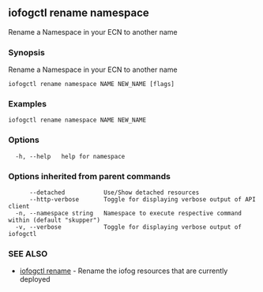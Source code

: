 ## iofogctl rename namespace

Rename a Namespace in your ECN to another name

### Synopsis

Rename a Namespace in your ECN to another name

```
iofogctl rename namespace NAME NEW_NAME [flags]
```

### Examples

```
iofogctl rename namespace NAME NEW_NAME
```

### Options

```
  -h, --help   help for namespace
```

### Options inherited from parent commands

```
      --detached           Use/Show detached resources
      --http-verbose       Toggle for displaying verbose output of API client
  -n, --namespace string   Namespace to execute respective command within (default "skupper")
  -v, --verbose            Toggle for displaying verbose output of iofogctl
```

### SEE ALSO

* [iofogctl rename](iofogctl_rename.md)	 - Rename the iofog resources that are currently deployed


